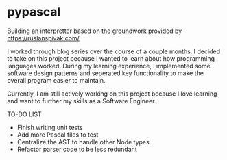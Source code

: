 # pypascal

Building an interpretter based on the groundwork provided by https://ruslanspivak.com/

I worked through blog series over the course of a couple months. I decided to take on this project because I wanted to learn about how programming languages
worked. During my learning experience, I implemented some software design patterns and seperated key functionality to make the overall program easier to
maintain. 

Currently, I am still actively working on this project because I love learning and want to further my skills as a Software Engineer.

TO-DO LIST
* Finish writing unit tests
* Add more Pascal files to test
* Centralize the AST to handle other Node types
* Refactor parser code to be less redundant

